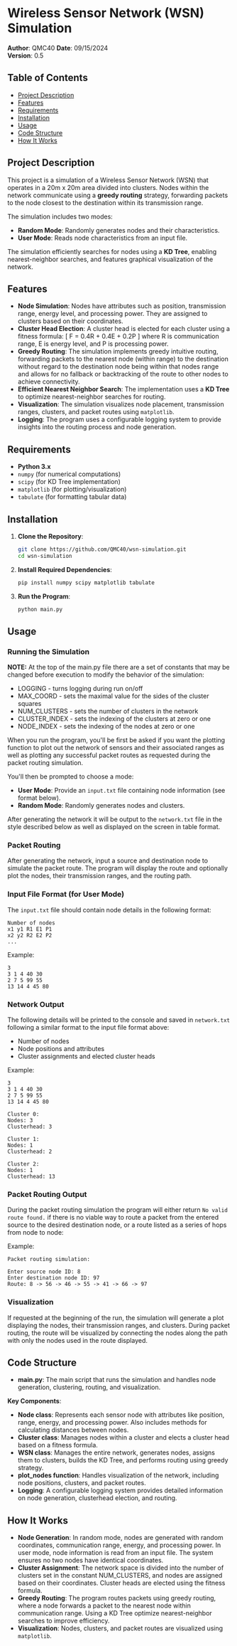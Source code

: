 # Wireless Sensor Network (WSN) Simulation

**Author**: QMC40 
**Date**: 09/15/2024  
**Version**: 0.5

## Table of Contents
- [Project Description](#project-description)
- [Features](#features)
- [Requirements](#requirements)
- [Installation](#installation)
- [Usage](#usage)
- [Code Structure](#code-structure)
- [How It Works](#how-it-works)

## Project Description

This project is a simulation of a Wireless Sensor Network (WSN) that operates in a 20m x 20m area divided into clusters. Nodes within the network communicate using a **greedy routing** strategy, forwarding packets to the node closest to the destination within its transmission range.

The simulation includes two modes:
- **Random Mode**: Randomly generates nodes and their characteristics.
- **User Mode**: Reads node characteristics from an input file.

The simulation efficiently searches for nodes using a **KD Tree**, enabling nearest-neighbor searches, and features graphical visualization of the network.

## Features

- **Node Simulation**: Nodes have attributes such as position, transmission range, energy level, and processing power. They are assigned to clusters based on their coordinates.
- **Cluster Head Election**: A cluster head is elected for each cluster using a fitness formula:
  \[
  F = 0.4R + 0.4E + 0.2P
  \]
  where R is communication range, E is energy level, and P is processing power.
- **Greedy Routing**: The simulation implements greedy intuitive routing, forwarding packets to the nearest node (within range) to the destination without regard to the destination node being within that nodes range and allows for no fallback or backtracking of the route to other nodes to achieve connectivity.
- **Efficient Nearest Neighbor Search**: The implementation uses a **KD Tree** to optimize nearest-neighbor searches for routing.
- **Visualization**: The simulation visualizes node placement, transmission ranges, clusters, and packet routes using `matplotlib`.
- **Logging**: The program uses a configurable logging system to provide insights into the routing process and node generation.

## Requirements

- **Python 3.x**
- `numpy` (for numerical computations)
- `scipy` (for KD Tree implementation)
- `matplotlib` (for plotting/visualization)
- `tabulate` (for formatting tabular data)

## Installation

1. **Clone the Repository**:
   ```bash
   git clone https://github.com/QMC40/wsn-simulation.git
   cd wsn-simulation
   ```

2. **Install Required Dependencies**:
   ```bash
   pip install numpy scipy matplotlib tabulate
   ```

3. **Run the Program**:
   ```bash
   python main.py
   ```

## Usage

### Running the Simulation
**NOTE:** At the top of the main.py file there are a set of constants that may be changed before execution to modify the behavior of the simulation:

- LOGGING - turns logging during run on/off
- MAX_COORD - sets the maximal value for the sides of the cluster squares
- NUM_CLUSTERS - sets the number of clusters in the network
- CLUSTER_INDEX - sets the indexing of the clusters at zero or one
- NODE_INDEX - sets the indexing of the nodes at zero or one

When you run the program, you'll be first be asked if you want the plotting function to plot out the network of sensors and their associated ranges as well as plotting any successful packet routes as requested during the packet routing simulation. 
 
You'll then be prompted to choose a mode:
- **User Mode**: Provide an `input.txt` file containing node information (see format below).
- **Random Mode**: Randomly generates nodes and clusters.

After generating the network it will be output to the `network.txt` file in the style described below as well as displayed on the screen in table format.

### Packet Routing
After generating the network, input a source and destination node to simulate the packet route. The program will display the route and optionally plot the nodes, their transmission ranges, and the routing path.

### Input File Format (for User Mode)
The `input.txt` file should contain node details in the following format:
```
Number of nodes
x1 y1 R1 E1 P1
x2 y2 R2 E2 P2
...
```

Example:
```
3
3 1 4 40 30
2 7 5 99 55
13 14 4 45 80
```

### Network Output
The following details will be printed to the console and saved in `network.txt` following a similar format to the input file format above:
- Number of nodes
- Node positions and attributes
- Cluster assignments and elected cluster heads

Example:
```
3
3 1 4 40 30
2 7 5 99 55
13 14 4 45 80

Cluster 0:
Nodes: 3
Clusterhead: 3

Cluster 1:
Nodes: 1
Clusterhead: 2

Cluster 2:
Nodes: 1
Clusterhead: 13
```
### Packet Routing Output
During the packet routing simulation the program will either return `No valid route found.` if there is no viable way to route a packet from the entered source to the desired destination node, or a route listed as a series of hops from node to node:

Example:
```
Packet routing simulation:

Enter source node ID: 8
Enter destination node ID: 97
Route: 8 -> 56 -> 46 -> 55 -> 41 -> 66 -> 97
```

### Visualization
If requested at the beginning of the run, the simulation will generate a plot displaying the nodes, their transmission ranges, and clusters. During packet routing, the route will be visualized by connecting the nodes along the path with only the nodes used in the route displayed.

## Code Structure

- **main.py**: The main script that runs the simulation and handles node generation, clustering, routing, and visualization.

**Key Components**:
- **Node class**: Represents each sensor node with attributes like position, range, energy, and processing power. Also includes methods for calculating distances between nodes.
- **Cluster class**: Manages nodes within a cluster and elects a cluster head based on a fitness formula.
- **WSN class**: Manages the entire network, generates nodes, assigns them to clusters, builds the KD Tree, and performs routing using greedy strategy.
- **plot_nodes function**: Handles visualization of the network, including node positions, clusters, and packet routes.
- **Logging**: A configurable logging system provides detailed information on node generation, clusterhead election, and routing.

## How It Works

- **Node Generation**: In random mode, nodes are generated with random coordinates, communication range, energy, and processing power. In user mode, node information is read from an input file. The system ensures no two nodes have identical coordinates.
- **Cluster Assignment**: The network space is divided into the number of clusters set in the constant NUM_CLUSTERS, and nodes are assigned based on their coordinates. Cluster heads are elected using the fitness formula.
- **Greedy Routing**: The program routes packets using greedy routing, where a node forwards a packet to the nearest node within communication range. Using a KD Tree optimize nearest-neighbor searches to improve efficiency.
- **Visualization**: Nodes, clusters, and packet routes are visualized using `matplotlib`.
